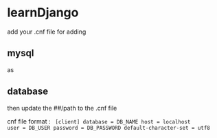 # learnDjango
add your .cnf file for adding <h2>mysql</h2><nobr> as <h2>database</h2>
then update the ##/path to the .cnf file

cnf file format :
<code>
[client]
database = DB_NAME
host = localhost
user = DB_USER
password = DB_PASSWORD
default-character-set = utf8
</code>
